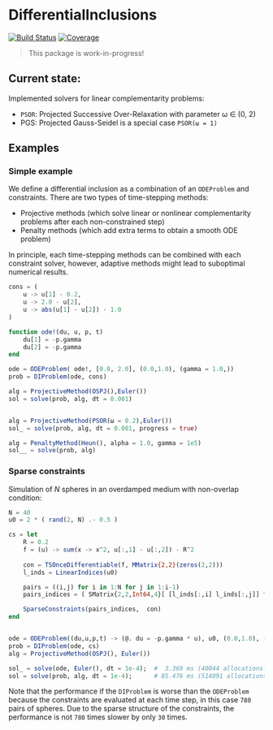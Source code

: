 # DifferentialInclusions

[![Build Status](https://github.com/SteffenPL/DifferentialInclusions.jl/actions/workflows/CI.yml/badge.svg?branch=main)](https://github.com/SteffenPL/DifferentialInclusions.jl/actions/workflows/CI.yml?query=branch%3Amain)
[![Coverage](https://codecov.io/gh/SteffenPL/DifferentialInclusions.jl/branch/main/graph/badge.svg)](https://codecov.io/gh/SteffenPL/DifferentialInclusions.jl)

> This package is work-in-progress! 

## Current state:

Implemented solvers for linear complementarity problems:
- `PSOR`: Projected Successive Over-Relaxation with parameter ω ∈ (0, 2)
- PGS: Projected Gauss-Seidel is a special case `PSOR(ω = 1)`

## Examples

### Simple example

We define a differential inclusion as a combination of an `ODEProblem` and constraints.
There are two types of time-stepping methods:
- Projective methods (which solve linear or nonlinear complementarity problems after each non-constrained step)
- Penalty methods (which add extra terms to obtain a smooth ODE problem)

In principle, each time-stepping methods can be combined with each constraint solver, however,
adaptive methods might lead to suboptimal numerical results.

```julia
cons = (
    u -> u[1] - 0.2, 
    u -> 2.0 - u[2], 
    u -> abs(u[1] - u[2]) - 1.0
)

function ode!(du, u, p, t)
    du[1] = -p.gamma
    du[2] = -p.gamma
end

ode = ODEProblem( ode!, [0.0, 2.0], (0.0,1.0), (gamma = 1.0,))
prob = DIProblem(ode, cons)

alg = ProjectiveMethod(OSPJ(),Euler())
sol = solve(prob, alg, dt = 0.001)


alg = ProjectiveMethod(PSOR(ω = 0.2),Euler())
sol_ = solve(prob, alg, dt = 0.001, progress = true)

alg = PenaltyMethod(Heun(), alpha = 1.0, gamma = 1e5)
sol__ = solve(prob, alg)
```

### Sparse constraints 

Simulation of $N$ spheres in an overdamped medium with non-overlap condition:
```julia
N = 40
u0 = 2 * ( rand(2, N) .- 0.5 )

cs = let
    R = 0.2
    f = (u) -> sum(x -> x^2, u[:,1] - u[:,2]) - R^2
    
    con = TSOnceDifferentiable(f, MMatrix{2,2}(zeros(2,2)))  
    l_inds = LinearIndices(u0)

    pairs = ((i,j) for i in 1:N for j in 1:i-1)
    pairs_indices = ( SMatrix{2,2,Int64,4}[ [l_inds[:,i] l_inds[:,j]] for (i,j) in pairs  ] )

    SparseConstraints(pairs_indices,  con)
end 


ode = ODEProblem((du,u,p,t) -> (@. du = -p.gamma * u), u0, (0.0,1.0), (gamma = 1.0,))
prob = DIProblem(ode, cs)
alg = ProjectiveMethod(OSPJ(), Euler())

sol_ = solve(ode, Euler(), dt = 1e-4);  #  3.369 ms (40044 allocations: 22.54 MiB)
sol = solve(prob, alg, dt = 1e-4);      # 85.476 ms (514091 allocations: 30.74 MiB)
```

Note that the performance if the `DIProblem` is worse than the `ODEProblem` because the constraints are evaluated at each time step,
in this case `780` pairs of spheres. Due to the sparse structure of the constraints, the performance is 
not `780` times slower by only `30` times.